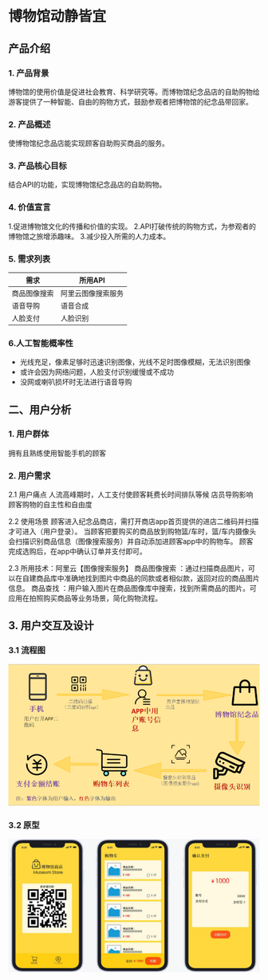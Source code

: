 # 博物馆动静皆宜

## 产品介绍

### 1. 产品背景
博物馆的使用价值是促进社会教育、科学研究等。而博物馆纪念品店的自助购物给游客提供了一种智能、自由的购物方式，鼓励参观者把博物馆的纪念品带回家。

### 2. 产品概述
使博物馆纪念品店能实现顾客自助购买商品的服务。

### 3. 产品核心目标
结合API的功能，实现博物馆纪念品店的自助购物。

### 4. 价值宣言
1.促进博物馆文化的传播和价值的实现。
2.API打破传统的购物方式，为参观者的博物馆之旅增添趣味。
3.减少投入所需的人力成本。

### 5. 需求列表

| 需求 | 所用API |
| -------- | --------- |
| 商品图像搜索 | 阿里云图像搜索服务 |
| 语音导购 | 语音合成 |
| 人脸支付 | 人脸识别 |

### 6.人工智能概率性 
* 光线充足，像素足够时迅速识别图像，光线不足时图像模糊，无法识别图像
* 或许会因为网络问题，人脸支付识别缓慢或不成功
* 没网或喇叭损坏时无法进行语音导购
 


## 二、用户分析


### 1. 用户群体
拥有且熟练使用智能手机的顾客

### 2. 用户需求

2.1 用户痛点
人流高峰期时，人工支付使顾客耗费长时间排队等候
店员导购影响顾客购物的自主性和自由度

2.2 使用场景
顾客进入纪念品商店，需打开商店app首页提供的进店二维码并扫描才可进入（用户登录）。
当顾客把要购买的商品放到购物篮/车时，篮/车内摄像头会扫描识别商品信息（图像搜索服务）并自动添加进顾客app中的购物车。
顾客完成选购后，在app中确认订单并支付即可。

2.3 所用技术：阿里云【图像搜索服务】
商品图像搜索 ：通过扫描商品图片，可以在自建商品库中准确地找到图片中商品的同款或者相似款，返回对应的商品图片信息。
商品查找 ：用户输入图片在商品图像库中搜索，找到所需商品的图片。可应用在拍照购买商品等业务场景，简化购物流程。


## 3. 用户交互及设计

### 3.1 流程图
![流程图](https://github.com/pumennn/museum/blob/master/%E5%8D%9A%E7%89%A9%E9%A6%86/%E5%8D%9A%E7%89%A9%E9%A6%86%E6%B5%81%E7%A8%8B%E5%9B%BE.png)

### 3.2 原型

![原型](https://github.com/pumennn/museum/blob/master/%E5%8D%9A%E7%89%A9%E9%A6%86/%E5%8D%9A%E7%89%A9%E9%A6%86%E5%8E%9F%E5%9E%8B.png)
